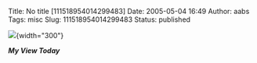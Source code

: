 Title: No title [111518954014299483]
Date: 2005-05-04 16:49
Author: aabs
Tags: misc
Slug: 111518954014299483
Status: published

![](http://aabs.aspxconnection.com/images/Image(50).jpg){width="300"}

***My View Today***
